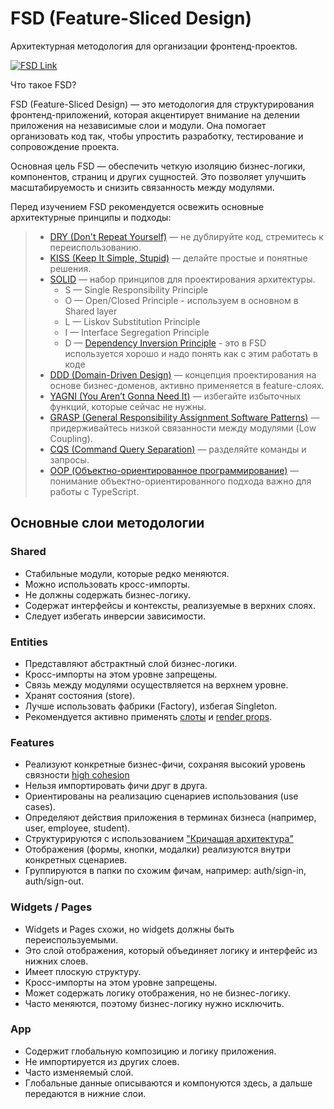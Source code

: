 # FSD (Feature-Sliced Design)

Архитектурная методология для организации фронтенд-проектов.

[![FSD Link](https://img.shields.io/badge/Link-FSD-2b74d4)](https://feature-sliced.design/ru/)

Что такое FSD?

FSD (Feature-Sliced Design) — это методология для структурирования фронтенд-приложений, которая акцентирует внимание на делении приложения на независимые слои и модули. Она помогает организовать код так, чтобы упростить разработку, тестирование и сопровождение проекта.

Основная цель FSD — обеспечить четкую изоляцию бизнес-логики, компонентов, страниц и других сущностей. Это позволяет улучшить масштабируемость и снизить связанность между модулями.

Перед изучением FSD рекомендуется освежить основные архитектурные принципы и подходы:

> - [DRY (Don't Repeat Yourself)](https://en.wikipedia.org/wiki/Don%27t_repeat_yourself) — не дублируйте код, стремитесь к переиспользованию.
> - [KISS (Keep It Simple, Stupid)](https://en.wikipedia.org/wiki/KISS_principle) — делайте простые и понятные решения.
> - [SOLID](https://en.wikipedia.org/wiki/SOLID) — набор принципов для проектирования архитектуры.
>   - S — Single Responsibility Principle
>   - O — Open/Closed Principle - используем в основном в Shared layer
>   - L — Liskov Substitution Principle
>   - I — Interface Segregation Principle
>   - D — [Dependency Inversion Principle](https://medium.com/@ruben.alapont/solid-principles-series-the-dependency-inversion-principle-dip-in-typescript-424a9cb0820e) - это в FSD используется хорошо и надо понять как с этим работать в коде
> - [DDD (Domain-Driven Design)](https://en.wikipedia.org/wiki/Domain-driven_design) — концепция проектирования на основе бизнес-доменов, активно применяется в feature-слоях.
> - [YAGNI (You Aren’t Gonna Need It)](https://en.wikipedia.org/wiki/You_aren%27t_gonna_need_it) — избегайте избыточных функций, которые сейчас не нужны.
> - [GRASP (General Responsibility Assignment Software Patterns)](<https://en.wikipedia.org/wiki/GRASP_(object-oriented_design)>) — придерживайтесь низкой связанности между модулями (Low Coupling).
> - [CQS (Command Query Separation)](https://en.wikipedia.org/wiki/Command%E2%80%93query_separation) — разделяйте команды и запросы.
> - [OOP (Объектно-ориентированное программирование)](https://www.typescriptlang.org/docs/handbook/classes.html) — понимание объектно-ориентированного подхода важно для работы с TypeScript.

## Основные слои методологии

### Shared

- Стабильные модули, которые редко меняются.
- Можно использовать кросс-импорты.
- Не должны содержать бизнес-логику.
- Содержат интерфейсы и контексты, реализуемые в верхних слоях.
- Следует избегать инверсии зависимости.

### Entities

- Представляют абстрактный слой бизнес-логики.
- Кросс-импорты на этом уровне запрещены.
- Связь между модулями осуществляется на верхнем уровне.
- Хранят состояния (store).
- Лучше использовать фабрики (Factory), избегая Singleton.
- Рекомендуется активно применять [слоты](https://habr.com/ru/articles/518500/) и [render props](https://react.dev/reference/react/Children#calling-a-render-prop-to-customize-rendering).

### Features

- Реализуют конкретные бизнес-фичи, сохраняя высокий уровень связности [high cohesion](<https://en.wikipedia.org/wiki/GRASP_(object-oriented_design)#High_cohesion>)
- Нельзя импортировать фичи друг в друга.
- Ориентированы на реализацию сценариев использования (use cases).
- Определяют действия приложения в терминах бизнеса (например, user, employee, student).
- Структурируются с использованием ["Кричащая архитектура"](https://habr.com/ru/articles/747210/)
- Отображения (формы, кнопки, модалки) реализуются внутри конкретных сценариев.
- Группируются в папки по схожим фичам, например: auth/sign-in, auth/sign-out.

### Widgets / Pages

- Widgets и Pages схожи, но widgets должны быть переиспользуемыми.
- Это слой отображения, который объединяет логику и интерфейс из нижних слоев.
- Имеет плоскую структуру.
- Кросс-импорты на этом уровне запрещены.
- Может содержать логику отображения, но не бизнес-логику.
- Часто меняются, поэтому бизнес-логику нужно исключить.

### App

- Содержит глобальную композицию и логику приложения.
- Не импортируется из других слоев.
- Часто изменяемый слой.
- Глобальные данные описываются и компонуются здесь, а дальше передаются в нижние слои.
